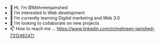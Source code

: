 - 👋 Hi, I’m @Mehreenjamshed
- 👀 I’m interested in Web development
- 🌱 I’m currently learning Digital marketing and Web 3.0
- 💞️ I’m looking to collaborate on new projects 
- 📫 How to reach me ... https://www.linkedin.com/in/mehreen-jamshed-731246247/

<!---
Mehreenjamshed/Mehreenjamshed is a ✨ special ✨ repository because its `README.md` (this file) appears on your GitHub profile.
You can click the Preview link to take a look at your changes.
--->

